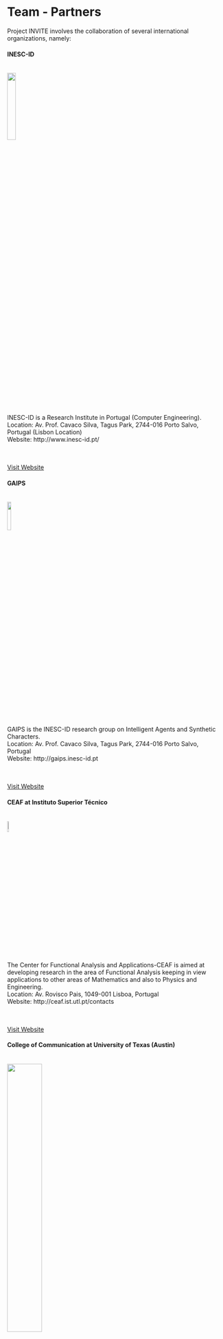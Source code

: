 ﻿# Team - Partners

<p></p>

Project INVITE involves the collaboration of several international organizations, namely: 

<div class="news alpha">
     <h4>INESC-ID</h4>
     <p>
     </br>
     <img class="logo" src="images/logo_inesc.png" width="20%"> </img>
     </p>
     <p>
     INESC-ID is a Research Institute in Portugal (Computer Engineering). 
     <br/>
     Location: Av. Prof. Cavaco Silva, Tagus Park, 2744-016 Porto Salvo, Portugal (Lisbon Location)
     <br/>
     Website: http://www.inesc-id.pt/
     <br/>
     <br/><br/>
     </p>
     <a href="http://www.inesc-id.pt/">Visit Website</a>
</div>

<p></p>

<div class="news alpha">
     <h4>GAIPS</h4>
     <p>
     </br>
     <img class="logo" src="images/gaips.jpg" width="13%"> </img>
     </p>
     <p>
     GAIPS is the INESC-ID research group on Intelligent Agents and Synthetic Characters. 
     <br/>
     Location: Av. Prof. Cavaco Silva, Tagus Park, 2744-016 Porto Salvo, Portugal
     <br/>
     Website: http://gaips.inesc-id.pt
     <br/>
     <br/><br/>
     </p>
     <a href="http://gaips.inesc-id.pt">Visit Website</a>
</div>

<p></p>

<div class="news alpha">
     <h4>CEAF at Instituto Superior Técnico</h4>
     <p>
     </br>
     <img class="logo" src="images/logo_ist.jpg" width="8%"> </img>
     </p>
     <p>
     The Center for Functional Analysis and Applications-CEAF is aimed at developing research in the area of Functional Analysis keeping in view applications to other areas of Mathematics and also to Physics and Engineering.   
     <br/>
     Location: Av. Rovisco Pais, 1049-001 Lisboa, Portugal   
     <br/>
     Website: http://ceaf.ist.utl.pt/contacts
     <br/>
     <br/><br/>
     </p>
     <a href="http://ceaf.ist.utl.pt/contacts">Visit Website</a>
</div>

<p></p>

<div class="news alpha">
     <h4> College of Communication at University of Texas (Austin)</h4>
     <p>
     </br>
     <img class="logo" src="images/texas.gif" width="40%""> </img>
     </p>
     <p>
     The University of Texas at Austin is a comprehensive university with a broad mission of undergraduate and graduate education, research, and service to society. The College of Communication seeks to understand communication and to improve its practice in a variety of relationships.
     <br/>
     Location: The University of Texas at Austin, Department of Communication Studies, 1 University Station A1105, Austin, TX 78712-0115, USA
     <br/>
     Website: http://commstudies.utexas.edu/ 
     <br/>
     <br/><br/>
     </p>
     <a href="http://commstudies.utexas.edu/">Visit Website</a>
</div>

<p></p>

<div class="news alpha">
     <h4>PDM&FC</h4>
     <p>
     </br>
     <img class="logo" src="images/logo_pdm.png"> </img>
     </p>
     <p>
     PDM&FC is a Portuguese IT Company specialized in remote monitoring, cloud computing, system auditing, mobile applications, web portals and web design. 
     <br/>
     Location: Av. Conde Valbom, N. 30, Piso 3, 1050-068 Lisboa Portugal
     <br/>
     Website: http://www.pdmfc.com/
     <br/>
     <br/><br/>
     </p>
     <a href="http://www.pdmfc.com/">Visit Website</a>
</div>

<p></p> 

# Team - People

<p></p> 

Project INVITE involves the collaboration of several researchers:  

<p></p>

#### Rui Prada (INESC-ID)

<span class="logo">
<img src="images/rui.png" alt="">
<br></br>
<span class="logo">
</br>
</span></img>
</span>

Rui Prada is an assistant professor at the Computer Science Department of Instituto Superior Técnico – Technical University of Lisbon (IST-UTL), where he teaches courses on User Centred Design, Social Intelligent Agents and Game Design and Development. 
He is a senior researcher at INESC-ID, member of GAIPS, Intelligent Agents and Synthetic Character Group and is currently the vice-president of the SPCVideojogos (Sociedade Portuguesa de Ciências dos Videojogos). 

His research interests are on social intelligence of virtual agents and its application to games. The current research focus is on social power and social identification as means to achieve believability in complex social situations and on the use of online platforms, such as Facebook and OpenSimulator, for serious gaming.
<a href="http://gaips.inesc-id.pt/rprada">More Information</a>

<p></p>

#### Carlos Martinho (INESC-ID)

<span class="logo">
<img src="images/carlos.png" alt="">
<br></br>
<span class="logo">
</br>
</span></img>
</span>

Carlos Martinho is an assistant professor at the Department of Computer Science and Engineering of Instituto Superior Técnico from the Technical University of Lisbon and a member of GAIPS, Intelligent Agents and Synthetic Character Group at INESC-ID.
At Instituto Superior Técnico, Carlos Martinho has been helping educating Engineers, Masters and Doctors since 1996. His teachings cover subjects such as computer graphics, human-computer interaction, game design and technology, and artificial life.
At GAIPS, since its foundation, he works at the frontier between computer graphics and artificial intelligence, building agent-based synthetic characters, using approaches from several subfield of artificial intelligence such as anticipatory computing, affective computing and artificial life.
<a href="http://gaips.inesc-id.pt/cmartinho">More Information</a>

<p></p>

#### Pedro Santos (IST/INESC-ID)

<span class="logo">
<img src="images/pedro.png" alt="">
<br></br>
<span class="logo">
</br>
</span></img>
</span>

Pedro Alexandre Simões dos Santos is Assistant Professor in the Mathematics Department of Instituto Superior Técnico – Technical University of Lisbon (IST-UTL). He is a member of CEAF (Center for Functional Analysis and Applications) and an Associated Researcher at INESC-ID.
He teaches at IST since the last milenium, having started as Teaching Assistant (Monitor) in 1989. Since then, he has taught from Calculus and Linear Algebra to advanced Operator Algebra courses to Game Design and Development courses.

His numerous scientific interests include Operator Theory, Artificial Inteligence, Game Theory, Game Design and History.
<a href="http://gaips.inesc-id.pt/psantos">More Information</a>

<p></p>

#### Jorge F. Peña (University of Austin TEXAS)

<span class="logo">
<img src="images/jorge.png" alt="">
<br></br>
<span class="logo">
</br>
</span></img>
</span>

Dr. Pena examines the cognitive, emotional and behavioral foundations of computer-mediated interaction. He is interested in how people communicate and develop impressions when interacting through recreational and instrumental technologies (video games, email, instant messenger, etc.). 
His most recent work looks at how priming users with social stereotypes through uniforms and roles facilitates non-conscious responses in virtual contexts. Dr. Pena employs experiments and content analysis as primary research tools.
<a href="http://www.utexas.edu/opa/experts/profile.php?id=1098">More Information</a>

<p></p>

#### Luís Landeiro Ribeiro (PDM&FC)

<span class="logo">
<img src="images/luis.png" alt="">
<br></br>
<span class="logo">
</br>
</span></img>
</span>

Has built and now co-founded a Massive Multiplayer Online Browser Game called Almansur <http://www.almansur.net> with some friends.
Since that inception has largely left the enterprise world behind and drunk the startup spirit kool-aid, started a large evangelization on his day job company @ <http://www.pdmfc.com> to get everybody up to speed with the lastest piece of tech. 
Since 2005 has been pushing for Ruby On Rails, Git, Coffescript, JQuery (the list seams to go on forever) and lean development techniques as a replacement for the old arts our company used to built upon.
As a technical evangelist his day job gets him to explore all kinds of cool stuff, from building and SMS gateway in mirah <http://www.mirah.org> for android, testing jruby head and Openjdk 1.7 invokedynamic patches to extract every once of performance from our game engine, integrating RoR apps into a Liferay corporate portal and seamlessly integrate them through SSO.
More recently, has been focused on improving web applications to leverage on the HTML5 goodies, exploring canvas, offline storage, javascript frameworks (underscore.js, backbone.js, sproutcore) along the way, this normally includes sleepless nights debugging some weird edge case on some weird browser (read IE9) and trying to get performance up to a reasonable level. 
Though ruby continues to be a great love affair, finds himself slipping into scala or golang more often when in need of good performance or for highly concurrent apps.

<p></p>

#### Joana Dimas (INESC-ID)

<span class="logo">
<img src="images/joana.png" alt=""> 
<br></br>
<span class="logo">
</br>
</span></img>
</span>

Joana Dimas is graduated in Social Psychology and is currently doing a PhD in Information Systems and Computer Engineering under the supervision of Prof. Rui Prada.

She is interested in game design, player experience, emotion in games and cognitive science.
<a href="http://gaips.inesc-id.pt/jdimas">More Information</a>

<p></p>

#### Hugo Damas (IST)

<span class="logo">
<img width="105" src="images/hdamas.jpg" alt="">
<br></br>
<span class="logo">
</br>
</span></img>
</span>

Hugo Damas has a MSc degree in Information Systems and Computer Engineering at IST.
In his MSc thesis he designed and developed an A.I. (AutoBroad) for a real time automatic broadcasting system which could assist with the live broadcasting of E-Sports. 

His main interests are video-game development (developed five video-games focusing on gameplay and AI/Camera programming) and writing. 

<p></p>

#### Phil Lopes (IST)

<span class="logo">
<img width="105" src="images/phil.jpg" alt="">
<br></br>
<span class="logo">
</br>
</span></img>
</span>

Phil Lopes has a BSc in Computer Science and a MSc in Computer Knowledge and Interaction from the Faculty of Science of the University of Lisbon, where his master thesis involved the creation of new ways of generating and interacting with music compositions. 
He is currently working with Professor Rui Prada in artificial intelligence and procedural content generation for games. 

His main interests are Game Development, Generative Music, Genetic Algorithms, Artificial Life and Artificial Intelligence.

<p></p>

#### Guida Preto (IST)

<span class="logo">
<img src="images/guida1.png" alt="">
<br></br>
<span class="logo">
</br>
</span></img>
</span>

Guida Preto is graduated in Mathematics and is currently working as a research assistant under the supervision of Professor Pedro Santos.

His scientific interests include Game Theory and Mathematical Finance. 

<p></p>

#### Nick Brody (University of Austin TEXAS)

<span class="logo">
<img width="105" src="images/brody.jpg" alt="">
<br></br>
<span class="logo">
</br>
</span></img>
</span>

Nicholas Brody is a doctoral candidate at the Department of Communication Studies at the University of Texas at Austin. His research examines the interplay of mediated communication, technology, and personal relationships. 
He received his M.A. in Communication at Arizona State University, and his B.S. in Communication Studies at The University of Texas at Austin. He will join the faculty of the University of Puget Sound in Fall, 2013.

<p></p>

#### Kate Blackburn (University of Austin TEXAS)

<span class="logo">
<img src="images/.png" alt="">
<br></br>
<span class="logo">
</br>
</span></img>
</span>

***************************

<p></p>

#### Matt Morris (University of Austin TEXAS)

<span class="logo">
<img src="images/.png" alt="">
<br></br>
<span class="logo">
</br>
</span></img>
</span>

***************************

<p></p>

#### Guilherme Raimundo (INESC-ID) - Former Member

<span class="logo">
<img src="images/guilherme.png" alt="">
<br></br>
<span class="logo">
</br>
</span></img>
</span>

Guilherme Raimundo is a research assistant at INESC-ID with interests on plan recognition, intelligent agents and machine learning.

He is currently pursuing a PhD in Information Systems and Computer Engineering at IST under the supervision of Professor Carlos Martinho on the topic of Plan Recognition and Personality.
<a href="http://gaips.inesc-id.pt/graimundo">More Information</a><p></p>

<p></p>

#### Márcia Baptista (IST) - Former Member

<span class="logo">
<img src="images/marcia.png" alt="">
<br></br>
<span class="logo">
</br>
</span></img>
</span>

Márcia Baptista graduated in Information Systems and Computer Engineering. 

She is interested in game theory, economics, social dilemmas, simulation and rational choice theory. 

<p></p>

<br/>

<p></p>
 
Project INVITE also involves the collaboration of several students: 

<p></p>

#### Alexandre Barata (IST)

<span class="logo">
<img src="images/alexandre.png" alt="">
<br></br>
<span class="logo">
</br>
</span></img>
</span>

Alexandre Barata is currently finishing his MSC in Information Systems and Computer Engineering, having developed Almansur's <http://www.almansur.net> AI player system as his MSC thesis under the supervision of Prof. Pedro Santos, Prof. Rui Prada and Luís Landeiro Ribeiro.
Has recently presented an article on AIIDE 2011 discussing the creation of AI systems and all details surrounding it.

<p></p>


#### Bruno Antunes (IST)

<span class="logo">
<img src="images/bruno.png" alt="">
<br></br>
<span class="logo">
</br>
</span></img>
</span>

Bruno Antunes has completed his Degree (BSc) in Information Systems and Computer Engineering at IST.
He is currently pursuing a Master Degree (MSc) in Information Systems and Computer Engineering at IST under the supervision of Professor Carlos Martinho and Professor Rui Prada on the topic of Social Identity and Intergroup Relations.

He is mainly interested in systems that use AI to simulate Human behaviour and reactions. He is also interested in distributed systems and all the related problems.

<p></p>

#### David Gonçalves (IST)

<span class="logo">
<img src="images/davidg.png" alt="">
<br></br>
<span class="logo">
</br>
</span></img>
</span>

David Gonçalves has completed his BSc degree in Information Systems and Computer Engineering at IST.
Currently he's aiming to attain his MSc degree in the areas of Multimedia Systems (major) and Software Engineering (minor), working under the supervision of Professor Carlos Martinho and Professor Rui Prada on the field of Suggestion of Social Identity Through Visual Clues.

He is mostly interested in the topics related to game design and development, from concept to implementation, in software engineering, artificial inteligence and building better, faster, smarter systems in general.

<p></p>

#### Jorge Galvão (IST)

<span class="logo">
<img src="images/jgalvao.png" alt="">
<br></br>
<span class="logo">
</br>
</span></img>
</span>

Jorge Galvão has a BSc degree in Information Systems and Computer Engineering at IST.
He is currently pursuing an MSc degree in the areas of Intelligent Systems and Software Engineering, working with Professor Rui Prada in his Master Thesis regarding the subject of Trust Relationships in Virtual Agents.

His main interests are Game Development, Artificial Intelligence and Game Physics.

<p></p>

#### André Loureiro (IST)

<span class="logo">
<img src="images/andre.jpg" alt="">
<br></br>
<span class="logo">
</br>
</span></img>
</span>

André Loureiro has completed his Degree (BSc) in Information Systems and Computer Engineering at IST. 
He is currently pursuing a Master Degree (MSc) in Information Systems and Computer Engineering at IST under the supervision of Professor Carlos Martinho and Professor Rui Prada on the topic of Creating Identity Based Believable Social Behavior.

His main interests are artificial intelligence, game development and 3D modeling.

<p></p>

#### Gonçalo Pereira (INESC-ID)

<span class="logo">
<img width="105" src="images/goncalo.jpg" alt="">
<br></br>
<span class="logo">
</br>
</span></img>
</span>

Gonçalo Pereira obtained his MsC in Information Systems and Computer Engineering in 2009 with a dissertation on adaptive map generation for turn based strategic multiplayer browser games. 
In 2010 he started his current PhD studies at the Intelligent Agents and Synthetic Characters Group from INESC-ID in Portugal. 

His focus is the concept of social power, its dynamics and how to integrate those in socially intelligent virtual agents.

<p></p>





